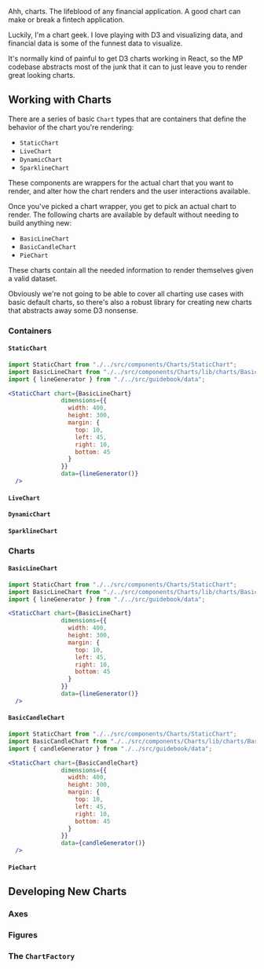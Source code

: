 Ahh, charts. The lifeblood of any financial application. A good chart can make or break a fintech application.

Luckily, I'm a chart geek. I love playing with D3 and visualizing data, and financial data is some of the funnest data
to visualize.

It's normally kind of painful to get D3 charts working in React, so the MP codebase abstracts most of the junk that
it can to just leave you to render great looking charts.

## Working with Charts

There are a series of basic `Chart` types that are containers that define the behavior of the chart you're rendering:

- `StaticChart`
- `LiveChart`
- `DynamicChart`
- `SparklineChart`

These components are wrappers for the actual chart that you want to render, and alter how the chart renders and the
user interactions available.

Once you've picked a chart wrapper, you get to pick an actual chart to render. The following charts are available by
default without needing to build anything new:

- `BasicLineChart`
- `BasicCandleChart`
- `PieChart`

These charts contain all the needed information to render themselves given a valid dataset.

Obviously we're not going to be able to cover all charting use cases with basic default charts, so there's also a robust
library for creating new charts that abstracts away some D3 nonsense.

### Containers

#### `StaticChart`

```jsx
import StaticChart from "./../src/components/Charts/StaticChart";
import BasicLineChart from "./../src/components/Charts/lib/charts/BasicLineChart";
import { lineGenerator } from "./../src/guidebook/data";

<StaticChart chart={BasicLineChart}
               dimensions={{
                 width: 400,
                 height: 300,
                 margin: {
                   top: 10,
                   left: 45,
                   right: 10,
                   bottom: 45
                 }
               }}
               data={lineGenerator()}
  />

```

#### `LiveChart`

#### `DynamicChart`

#### `SparklineChart`

### Charts

#### `BasicLineChart`

```jsx
import StaticChart from "./../src/components/Charts/StaticChart";
import BasicLineChart from "./../src/components/Charts/lib/charts/BasicLineChart";
import { lineGenerator } from "./../src/guidebook/data";

<StaticChart chart={BasicLineChart}
               dimensions={{
                 width: 400,
                 height: 300,
                 margin: {
                   top: 10,
                   left: 45,
                   right: 10,
                   bottom: 45
                 }
               }}
               data={lineGenerator()}
  />
```

#### `BasicCandleChart`

```jsx
import StaticChart from "./../src/components/Charts/StaticChart";
import BasicCandleChart from "./../src/components/Charts/lib/charts/BasicCandleChart";
import { candleGenerator } from "./../src/guidebook/data";

<StaticChart chart={BasicCandleChart}
               dimensions={{
                 width: 400,
                 height: 300,
                 margin: {
                   top: 10,
                   left: 45,
                   right: 10,
                   bottom: 45
                 }
               }}
               data={candleGenerator()}
  />
```

#### `PieChart`

## Developing New Charts

### Axes

### Figures

### The `ChartFactory`